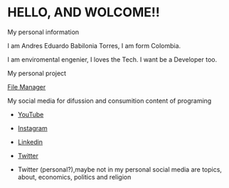 # HELLO, AND WOLCOME!!
My personal information


I am Andres Eduardo Babilonia Torres, I am form Colombia.

I am enviromental engenier, I loves the Tech. I want be a Developer too.


My personal project

[File Manager](https://github.com/AndresBabiloniaGISAmbiental/file-manager)


My social media for difussion and consumition content of programing
* [YouTube](https://www.youtube.com/channel/UCyizmtecbGzr1O1dewrc3KA)
* [Instagram](https://www.instagram.com/andresdevelopercop/)
* [Linkedin](https://www.linkedin.com/in/ing-andresbabilonia/)
* [Twitter](https://twitter.com/babididev)

* Twitter (personal?),maybe not in my personal social media are topics, about, economics, politics and religion
